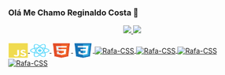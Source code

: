 ### Olá Me Chamo Reginaldo Costa 👋

<div align="center">
  <a href="https://github.com/xxcostaxx">
  <img height="180em" src="https://github-readme-stats.vercel.app/api?username=xxcostaxx&show_icons=true&theme=dracula&include_all_commits=true&count_private=true"/>
  <img height="180em" src="https://github-readme-stats.vercel.app/api/top-langs/?username=xxcostaxx&layout=compact&langs_count=7&theme=dracula"/>
</div>

<div style="display: inline_block"><br>
  <img align="center" alt="Rafa-Js" height="30" width="40" src="https://raw.githubusercontent.com/devicons/devicon/master/icons/javascript/javascript-plain.svg">
  <img align="center" alt="Rafa-React" height="30" width="40" src="https://raw.githubusercontent.com/devicons/devicon/master/icons/react/react-original.svg">
  <img align="center" alt="Rafa-HTML" height="30" width="40" src="https://raw.githubusercontent.com/devicons/devicon/master/icons/html5/html5-original.svg">
  <img align="center" alt="Rafa-CSS" height="30" width="40"src="https://raw.githubusercontent.com/devicons/devicon/master/icons/css3/css3-original.svg">
  <img align="center" alt="Rafa-CSS" height="30" width="40"src="https://cdn.jsdelivr.net/gh/devicons/devicon/icons/linux/linux-original.svg" />
  <img align="center" alt="Rafa-CSS" height="30" width="40"src="https://cdn.jsdelivr.net/gh/devicons/devicon/icons/kubernetes/kubernetes-plain.svg" />
  <img align="center" alt="Rafa-CSS" height="30" width="40"src="https://cdn.jsdelivr.net/gh/devicons/devicon/icons/git/git-original.svg" />
  <img align="center" alt="Rafa-CSS" height="30" width="40"src="https://cdn.jsdelivr.net/gh/devicons/devicon/icons/github/github-original.svg" />
          
          
          
  
  
</div>


